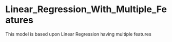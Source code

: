 # Linear_Regression_With_Multiple_Features
This model is based upon Linear Regression having multiple features
